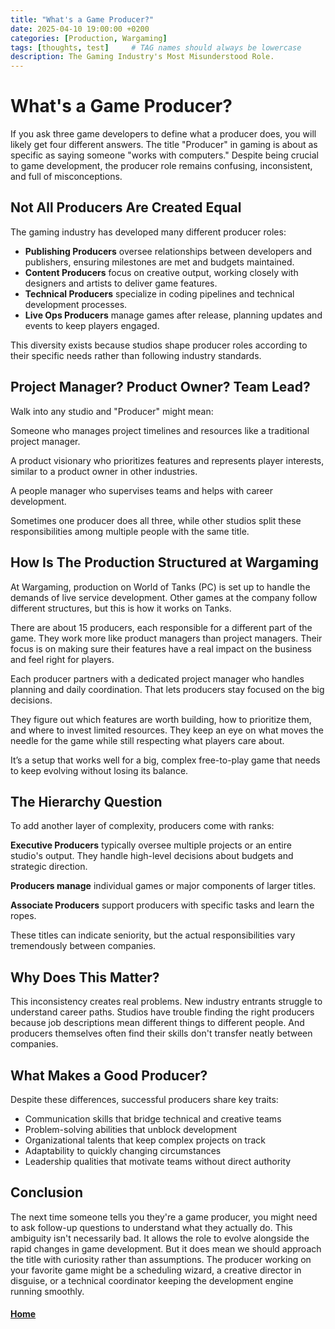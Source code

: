```yaml
---
title: "What's a Game Producer?"
date: 2025-04-10 19:00:00 +0200
categories: [Production, Wargaming]
tags: [thoughts, test]     # TAG names should always be lowercase
description: The Gaming Industry's Most Misunderstood Role.
---
```


# What's a Game Producer?

If you ask three game developers to define what a producer does, you will likely get four different answers. The title "Producer" in gaming is about as specific as saying someone "works with computers." Despite being crucial to game development, the producer role remains confusing, inconsistent, and full of misconceptions.

## Not All Producers Are Created Equal

The gaming industry has developed many different producer roles:

- **Publishing Producers** oversee relationships between developers and publishers, ensuring milestones are met and budgets maintained.
- **Content Producers** focus on creative output, working closely with designers and artists to deliver game features.
- **Technical Producers** specialize in coding pipelines and technical development processes.
- **Live Ops Producers** manage games after release, planning updates and events to keep players engaged.

This diversity exists because studios shape producer roles according to their specific needs rather than following industry standards.

## Project Manager? Product Owner? Team Lead?

Walk into any studio and "Producer" might mean:

Someone who manages project timelines and resources like a traditional project manager.

A product visionary who prioritizes features and represents player interests, similar to a product owner in other industries.

A people manager who supervises teams and helps with career development.

Sometimes one producer does all three, while other studios split these responsibilities among multiple people with the same title.

## How Is The Production Structured at Wargaming

At Wargaming, production on World of Tanks (PC) is set up to handle the demands of live service development. Other games at the company follow different structures, but this is how it works on Tanks.

There are about 15 producers, each responsible for a different part of the game. They work more like product managers than project managers. Their focus is on making sure their features have a real impact on the business and feel right for players.

Each producer partners with a dedicated project manager who handles planning and daily coordination. That lets producers stay focused on the big decisions.

They figure out which features are worth building, how to prioritize them, and where to invest limited resources. They keep an eye on what moves the needle for the game while still respecting what players care about.

It’s a setup that works well for a big, complex free-to-play game that needs to keep evolving without losing its balance.

## The Hierarchy Question

To add another layer of complexity, producers come with ranks:

**Executive Producers** typically oversee multiple projects or an entire studio's output. They handle high-level decisions about budgets and strategic direction.

**Producers manage** individual games or major components of larger titles.

**Associate Producers** support producers with specific tasks and learn the ropes.

These titles can indicate seniority, but the actual responsibilities vary tremendously between companies.

## Why Does This Matter?

This inconsistency creates real problems. New industry entrants struggle to understand career paths. Studios have trouble finding the right producers because job descriptions mean different things to different people. And producers themselves often find their skills don't transfer neatly between companies.

## What Makes a Good Producer?

Despite these differences, successful producers share key traits:

- Communication skills that bridge technical and creative teams
- Problem-solving abilities that unblock development
- Organizational talents that keep complex projects on track
- Adaptability to quickly changing circumstances
- Leadership qualities that motivate teams without direct authority

## Conclusion

The next time someone tells you they're a game producer, you might need to ask follow-up questions to understand what they actually do. This ambiguity isn't necessarily bad. It allows the role to evolve alongside the rapid changes in game development.
But it does mean we should approach the title with curiosity rather than assumptions. The producer working on your favorite game might be a scheduling wizard, a creative director in disguise, or a technical coordinator keeping the development engine running smoothly.

#### [Home](./README.md) 
